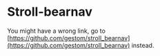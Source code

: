 # Stroll-bearnav
You might have a wrong link, go to [https://github.com/gestom/stroll_bearnav](https://github.com/gestom/stroll_bearnav) instead.
